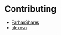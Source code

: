 # Contributing

- [FarhanShares](https://github.com/FarhanShares)
- [alexovn](https://github.com/alexovn)
